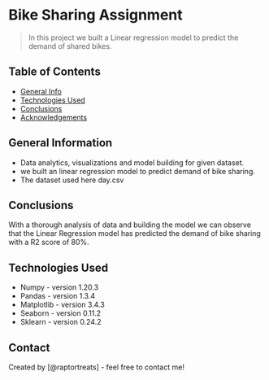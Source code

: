 # Bike Sharing Assignment
> In this project we built a Linear regression model to predict the demand of shared bikes.


## Table of Contents
* [General Info](#general-information)
* [Technologies Used](#technologies-used)
* [Conclusions](#conclusions)
* [Acknowledgements](#acknowledgements)


## General Information
- Data analytics, visualizations and model building for given dataset.
- we built an linear regression model to predict demand of bike sharing.
- The dataset used here day.csv


## Conclusions
With a thorough analysis of data and building the model we can observe that the Linear Regression model has 
predicted the demand of bike sharing with a R2 score of 80%.

## Technologies Used
- Numpy - version 1.20.3
- Pandas - version 1.3.4
- Matplotlib - version 3.4.3
- Seaborn - version 0.11.2
- Sklearn - version 0.24.2


## Contact
Created by [@raptortreats] - feel free to contact me!
